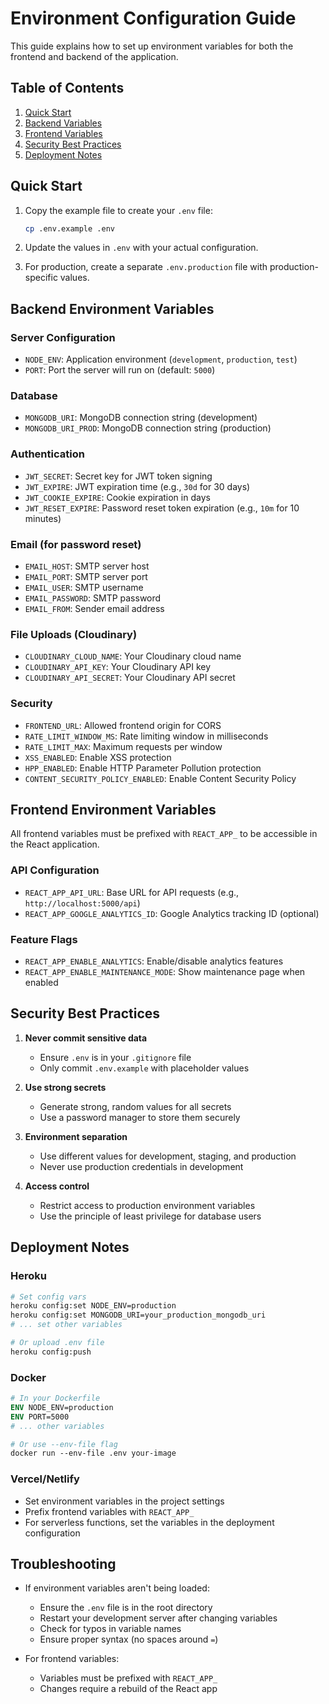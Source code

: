 # Environment Configuration Guide

This guide explains how to set up environment variables for both the frontend and backend of the application.

## Table of Contents
1. [Quick Start](#quick-start)
2. [Backend Variables](#backend-environment-variables)
3. [Frontend Variables](#frontend-environment-variables)
4. [Security Best Practices](#security-best-practices)
5. [Deployment Notes](#deployment-notes)

## Quick Start

1. Copy the example file to create your `.env` file:
   ```bash
   cp .env.example .env
   ```

2. Update the values in `.env` with your actual configuration.

3. For production, create a separate `.env.production` file with production-specific values.

## Backend Environment Variables

### Server Configuration
- `NODE_ENV`: Application environment (`development`, `production`, `test`)
- `PORT`: Port the server will run on (default: `5000`)

### Database
- `MONGODB_URI`: MongoDB connection string (development)
- `MONGODB_URI_PROD`: MongoDB connection string (production)

### Authentication
- `JWT_SECRET`: Secret key for JWT token signing
- `JWT_EXPIRE`: JWT expiration time (e.g., `30d` for 30 days)
- `JWT_COOKIE_EXPIRE`: Cookie expiration in days
- `JWT_RESET_EXPIRE`: Password reset token expiration (e.g., `10m` for 10 minutes)

### Email (for password reset)
- `EMAIL_HOST`: SMTP server host
- `EMAIL_PORT`: SMTP server port
- `EMAIL_USER`: SMTP username
- `EMAIL_PASSWORD`: SMTP password
- `EMAIL_FROM`: Sender email address

### File Uploads (Cloudinary)
- `CLOUDINARY_CLOUD_NAME`: Your Cloudinary cloud name
- `CLOUDINARY_API_KEY`: Your Cloudinary API key
- `CLOUDINARY_API_SECRET`: Your Cloudinary API secret

### Security
- `FRONTEND_URL`: Allowed frontend origin for CORS
- `RATE_LIMIT_WINDOW_MS`: Rate limiting window in milliseconds
- `RATE_LIMIT_MAX`: Maximum requests per window
- `XSS_ENABLED`: Enable XSS protection
- `HPP_ENABLED`: Enable HTTP Parameter Pollution protection
- `CONTENT_SECURITY_POLICY_ENABLED`: Enable Content Security Policy

## Frontend Environment Variables

All frontend variables must be prefixed with `REACT_APP_` to be accessible in the React application.

### API Configuration
- `REACT_APP_API_URL`: Base URL for API requests (e.g., `http://localhost:5000/api`)
- `REACT_APP_GOOGLE_ANALYTICS_ID`: Google Analytics tracking ID (optional)

### Feature Flags
- `REACT_APP_ENABLE_ANALYTICS`: Enable/disable analytics features
- `REACT_APP_ENABLE_MAINTENANCE_MODE`: Show maintenance page when enabled

## Security Best Practices

1. **Never commit sensitive data**
   - Ensure `.env` is in your `.gitignore` file
   - Only commit `.env.example` with placeholder values

2. **Use strong secrets**
   - Generate strong, random values for all secrets
   - Use a password manager to store them securely

3. **Environment separation**
   - Use different values for development, staging, and production
   - Never use production credentials in development

4. **Access control**
   - Restrict access to production environment variables
   - Use the principle of least privilege for database users

## Deployment Notes

### Heroku
```bash
# Set config vars
heroku config:set NODE_ENV=production
heroku config:set MONGODB_URI=your_production_mongodb_uri
# ... set other variables

# Or upload .env file
heroku config:push
```

### Docker
```dockerfile
# In your Dockerfile
ENV NODE_ENV=production
ENV PORT=5000
# ... other variables

# Or use --env-file flag
docker run --env-file .env your-image
```

### Vercel/Netlify
- Set environment variables in the project settings
- Prefix frontend variables with `REACT_APP_`
- For serverless functions, set the variables in the deployment configuration

## Troubleshooting

- If environment variables aren't being loaded:
  - Ensure the `.env` file is in the root directory
  - Restart your development server after changing variables
  - Check for typos in variable names
  - Ensure proper syntax (no spaces around `=`)

- For frontend variables:
  - Variables must be prefixed with `REACT_APP_`
  - Changes require a rebuild of the React app
